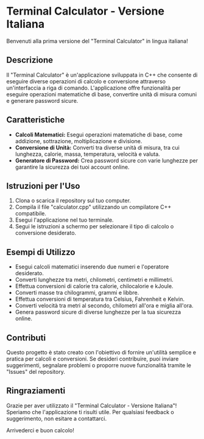# Terminal Calculator - Versione Italiana

Benvenuti alla prima versione del "Terminal Calculator" in lingua italiana! 

## Descrizione

Il "Terminal Calculator" è un'applicazione sviluppata in C++ che consente di eseguire diverse operazioni di calcolo e conversione attraverso un'interfaccia a riga di comando. L'applicazione offre funzionalità per eseguire operazioni matematiche di base, convertire unità di misura comuni e generare password sicure.

## Caratteristiche

- **Calcoli Matematici:** Esegui operazioni matematiche di base, come addizione, sottrazione, moltiplicazione e divisione.
- **Conversione di Unità:** Converti tra diverse unità di misura, tra cui lunghezza, calorie, massa, temperatura, velocità e valuta.
- **Generatore di Password:** Crea password sicure con varie lunghezze per garantire la sicurezza dei tuoi account online.

## Istruzioni per l'Uso

1. Clona o scarica il repository sul tuo computer.
2. Compila il file "calculator.cpp" utilizzando un compilatore C++ compatibile.
3. Esegui l'applicazione nel tuo terminale.
4. Segui le istruzioni a schermo per selezionare il tipo di calcolo o conversione desiderato.

## Esempi di Utilizzo

- Esegui calcoli matematici inserendo due numeri e l'operatore desiderato.
- Converti lunghezze tra metri, chilometri, centimetri e millimetri.
- Effettua conversioni di calorie tra calorie, chilocalorie e kJoule.
- Converti masse tra chilogrammi, grammi e libbre.
- Effettua conversioni di temperatura tra Celsius, Fahrenheit e Kelvin.
- Converti velocità tra metri al secondo, chilometri all'ora e miglia all'ora.
- Genera password sicure di diverse lunghezze per la tua sicurezza online.

## Contributi

Questo progetto è stato creato con l'obiettivo di fornire un'utilità semplice e pratica per calcoli e conversioni. Se desideri contribuire, puoi inviare suggerimenti, segnalare problemi o proporre nuove funzionalità tramite le "Issues" del repository.

## Ringraziamenti

Grazie per aver utilizzato il "Terminal Calculator - Versione Italiana"! Speriamo che l'applicazione ti risulti utile. Per qualsiasi feedback o suggerimento, non esitare a contattarci.

Arrivederci e buon calcolo!
